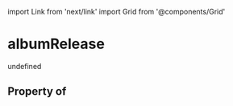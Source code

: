 import Link from 'next/link'
import Grid from '@components/Grid'

# albumRelease

undefined

## Property of



